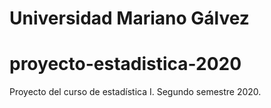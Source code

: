 # Universidad Mariano Gálvez
# proyecto-estadistica-2020
Proyecto del curso de estadística I. Segundo semestre 2020.
